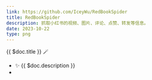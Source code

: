```yaml
---
link: https://github.com/IceyWu/RedBookSpider
title: RedBookSpider
description: 抓取小红书的视频、图片、评论、点赞、转发等信息。
date: 2023-10-22
type: png
---
```


{{ $doc.title }} 🪄

- ✨ {{ $doc.description }}
- <span i-logos-python></span>
